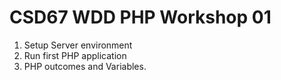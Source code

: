 # CSD67 WDD PHP Workshop 01
1. Setup Server environment
2. Run first PHP application
3. PHP outcomes and Variables.
